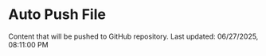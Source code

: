 # Auto Push File

Content that will be pushed to GitHub repository.
Last updated: 06/27/2025, 08:11:00 PM